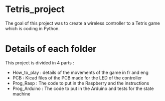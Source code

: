 # Tetris_project

The goal of this project was to create a wireless controller to a Tetris game which is coding in Python.

# Details of each folder

This project is divided in 4 parts :

  - How_to_play : details of the movements of the game in fr and eng
  - PCB : Kicad files of the PCB made for the LED of the controller
  - Prog_Rasp : The code to put in the Raspberry and the instructions
  - Prog_Arduino : The code to put in the Arduino and tests for the state machine
